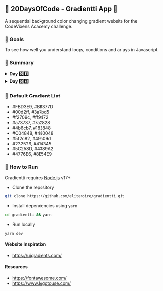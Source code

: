 ## 🌈 20DaysOfCode - Gradientti App 🌈

A sequential background color changing gradient website for the CodeVixens
Academy challenge.

### 🚀 Goals

To see how well you understand loops, conditions and arrays in Javascript.

### 🎯 Summary

<details>
<summary><b>Day 0️⃣1️⃣</b></summary>

- Create a Github repository containing a suitable name for your task.
- Create a one page website that changes its background gradient sequentially
  on clicking on the previous and next button. This means on clicking the next
  button, the background gradient should change to the next gradient in the
  default colors list; the reverse should happen on clicking the previous
  button.
- The initial background gradient on viewing the page for the first time must be (#780206 and #061161).
- A default list of background colors must be used. (Its referenced below)
- Once the default colors are exhausted, the background should again change to
  the first gradient on the list.
- Make use of Javascript ES6
- The webpage must be a single page
- Use fontawesome direction icons for the previous and next button
- The previous button must be located at the far left of the page while the next button must be located at the far right hand side of the page.
- Once the page is completed, push your changes to Github.
- Deploy it on Github pages.

</details>

<details>
<summary><b>Day 0️⃣2️⃣</b></summary>

Add the following features to the gradient site you built for day one’s task:

- A beautiful page loader on a white background that shows on loading the page
- A button to add more gradients to the default gradient list
- The button should open a modal box containing two input fields for the two color codes and a button to save them.
- Give your gradient website a good name e.g uigrids.
- Create a simple logo for your website (can be a plain text) and add it to the website
- A button to view and copy the css for the gradient website.
- The button should also open a modal box displaying the css of the gradient and a button to copy. Check https://uigradients.com.
- A hamburger icon with this text beside it “View all gradients”
- The hamburger icon should open a scrollable white colored overlay containing the gradients as cards. Check https://uigradients.com for more information
- Assign a creative name to each gradient

</details>

### 🎨 Default Gradient List

- #FBD3E9, #BB377D
- #00d2ff, #3a7bd5
- #f2709c, #ff9472
- #a73737, #7a2828
- #4b6cb7, #182848
- #C04848, #480048
- #5f2c82, #49a09d
- #232526, #414345
- #5C258D, #4389A2
- #4776E6, #8E54E9

### 🤖 How to Run

Gradientti requires [Node.js](https://nodejs.org/) v17+

- Clone the repository

```sh
git clone https://github.com/elitenoire/gradientti.git
```

- Install dependencies using `yarn`

```sh
cd gradientti && yarn
```

- Run locally

```sh
yarn dev
```

#### Website Inspiration

- https://uigradients.com/

#### Resources

- https://fontawesome.com/
- https://www.logotouse.com/
